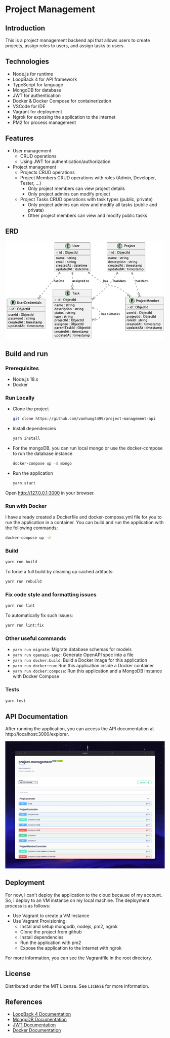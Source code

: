 # Project Management

## Introduction

This is a project management backend api that allows users to create projects, assign roles to users, and assign tasks to users.

## Technologies

- Node.js for runtime
- LoopBack 4 for API framework
- TypeScript for language
- MongoDB for database
- JWT for authentication
- Docker & Docker Compose for containerization
- VSCode for IDE
- Vagrant for deployment
- Ngrok for exposing the application to the internet
- PM2 for process management

## Features

- User management
  - CRUD operations
  - Using JWT for authentication/authorization
- Project management
  - Projects CRUD operations
  - Project Members CRUD operations with roles (Admin, Developer, Tester, ...)
    - Only project members can view project details
    - Only project admins can modify project
  - Project Tasks CRUD operations with task types (public, private)
    - Only project admins can view and modify all tasks (public and private)
    - Other project members can view and modify public tasks

## ERD

![ERD](./docs/db.png)

## Build and run

### Prerequisites

- Node.js 18.x
- Docker

### Run Locally

- Clone the project

  ```sh
  git clone https://github.com/vanhung4499/project-management-api
  ```

- Install dependencies

  ```sh
  yarn install
  ```

- For the mongoDB, you can run local mongo or use the docker-compose to run the database instance

  ```sh
  docker-compose up -d mongo
  ```

- Run the application

  ```sh
  yarn start
  ```

Open http://127.0.0.1:3000 in your browser.

### Run with Docker

I have already created a Dockerfile and docker-compose.yml file for you to run the application in a container. You can build and run the application with the following commands:

```sh
docker-compose up -d
```

### Build

```sh
yarn run build
```

To force a full build by cleaning up cached artifacts:

```sh
yarn run rebuild
```

### Fix code style and formatting issues

```sh
yarn run lint
```

To automatically fix such issues:

```sh
yarn run lint:fix
```

### Other useful commands

- `yarn run migrate`: Migrate database schemas for models
- `yarn run openapi-spec`: Generate OpenAPI spec into a file
- `yarn run docker:build`: Build a Docker image for this application
- `yarn run docker:run`: Run this application inside a Docker container
- `yarn run docker:compose`: Run this application and a MongoDB instance with Docker Compose

### Tests

```sh
yarn test
```

## API Documentation

After running the application, you can access the API documentation at http://localhost:3000/explorer.

![](./docs/pm-api.png)

## Deployment

For now, i can't deploy the application to the cloud because of my account. So, i deploy to an VM instance on my local machine.
The deployment process is as follows:
- Use Vagrant to create a VM instance
- Use Vagrant Provisioning:
  - Instal and setup mongodb, nodejs, pm2, ngrok
  - Clone the project from github
  - Install dependencies
  - Run the application with pm2
  - Expose the application to the internet with ngrok

For more information, you can see the Vagrantfile in the root directory.

## License

Distributed under the MIT License. See `LICENSE` for more information.

## References

- [LoopBack 4 Documentation](https://loopback.io/doc/en/lb4/)
- [MongoDB Documentation](https://docs.mongodb.com/)
- [JWT Documentation](https://jwt.io/introduction/)
- [Docker Documentation](https://docs.docker.com/)
